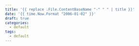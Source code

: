 ```yaml
---
title: '{{ replace .File.ContentBaseName "-" " " | title }}'
date: '{{ time.Now.Format "2006-01-02" }}'
draft: true
categories:
  - default
tags:
  - default
---
```

